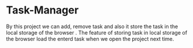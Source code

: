 # Task-Manager
By this project we can add, remove task and also it store the task in the local storage of the browser .
The feature of storing task in local storage of the browser load the enterd task when we open the project next time.
